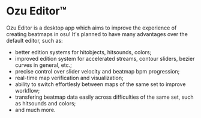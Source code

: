 # Ozu Editor™

Ozu Editor is a desktop app which aims to improve the experience of creating beatmaps in osu! 
It's planned to have many advantages over the default editor, such as:
- better edition systems for hitobjects, hitsounds, colors;
- improved edition system for accelerated streams, contour sliders, bezier curves in general, etc.;
- precise control over slider velocity and beatmap bpm progression;
- real-time map verification and visualization;
- ability to switch effortlesly between maps of the same set to improve workflow;
- transfering beatmap data easily across difficulties of the same set, such as hitsounds and colors;
- and much more. 
